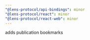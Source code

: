 ```yaml
---
"@lens-protocol/api-bindings": minor
"@lens-protocol/react": minor
"@lens-protocol/react-web": minor
---
```


adds publication bookmarks
